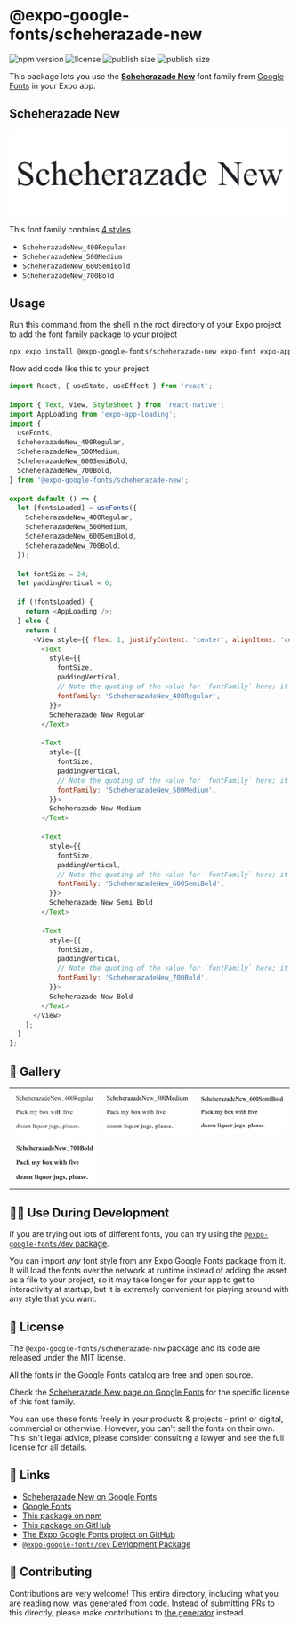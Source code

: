 # @expo-google-fonts/scheherazade-new

![npm version](https://flat.badgen.net/npm/v/@expo-google-fonts/scheherazade-new)
![license](https://flat.badgen.net/github/license/expo/google-fonts)
![publish size](https://flat.badgen.net/packagephobia/install/@expo-google-fonts/scheherazade-new)
![publish size](https://flat.badgen.net/packagephobia/publish/@expo-google-fonts/scheherazade-new)

This package lets you use the [**Scheherazade New**](https://fonts.google.com/specimen/Scheherazade+New) font family from [Google Fonts](https://fonts.google.com/) in your Expo app.

## Scheherazade New

![Scheherazade New](./font-family.png)

This font family contains [4 styles](#-gallery).

- `ScheherazadeNew_400Regular`
- `ScheherazadeNew_500Medium`
- `ScheherazadeNew_600SemiBold`
- `ScheherazadeNew_700Bold`

## Usage

Run this command from the shell in the root directory of your Expo project to add the font family package to your project
```sh
npx expo install @expo-google-fonts/scheherazade-new expo-font expo-app-loading
```

Now add code like this to your project
```js
import React, { useState, useEffect } from 'react';

import { Text, View, StyleSheet } from 'react-native';
import AppLoading from 'expo-app-loading';
import {
  useFonts,
  ScheherazadeNew_400Regular,
  ScheherazadeNew_500Medium,
  ScheherazadeNew_600SemiBold,
  ScheherazadeNew_700Bold,
} from '@expo-google-fonts/scheherazade-new';

export default () => {
  let [fontsLoaded] = useFonts({
    ScheherazadeNew_400Regular,
    ScheherazadeNew_500Medium,
    ScheherazadeNew_600SemiBold,
    ScheherazadeNew_700Bold,
  });

  let fontSize = 24;
  let paddingVertical = 6;

  if (!fontsLoaded) {
    return <AppLoading />;
  } else {
    return (
      <View style={{ flex: 1, justifyContent: 'center', alignItems: 'center' }}>
        <Text
          style={{
            fontSize,
            paddingVertical,
            // Note the quoting of the value for `fontFamily` here; it expects a string!
            fontFamily: 'ScheherazadeNew_400Regular',
          }}>
          Scheherazade New Regular
        </Text>

        <Text
          style={{
            fontSize,
            paddingVertical,
            // Note the quoting of the value for `fontFamily` here; it expects a string!
            fontFamily: 'ScheherazadeNew_500Medium',
          }}>
          Scheherazade New Medium
        </Text>

        <Text
          style={{
            fontSize,
            paddingVertical,
            // Note the quoting of the value for `fontFamily` here; it expects a string!
            fontFamily: 'ScheherazadeNew_600SemiBold',
          }}>
          Scheherazade New Semi Bold
        </Text>

        <Text
          style={{
            fontSize,
            paddingVertical,
            // Note the quoting of the value for `fontFamily` here; it expects a string!
            fontFamily: 'ScheherazadeNew_700Bold',
          }}>
          Scheherazade New Bold
        </Text>
      </View>
    );
  }
};

```

## 🔡 Gallery


||||
|-|-|-|
|![ScheherazadeNew_400Regular](./ScheherazadeNew_400Regular.ttf.png)|![ScheherazadeNew_500Medium](./ScheherazadeNew_500Medium.ttf.png)|![ScheherazadeNew_600SemiBold](./ScheherazadeNew_600SemiBold.ttf.png)||
|![ScheherazadeNew_700Bold](./ScheherazadeNew_700Bold.ttf.png)||||


## 👩‍💻 Use During Development

If you are trying out lots of different fonts, you can try using the [`@expo-google-fonts/dev` package](https://github.com/expo/google-fonts/tree/master/font-packages/dev#readme).

You can import *any* font style from any Expo Google Fonts package from it. It will load the fonts
over the network at runtime instead of adding the asset as a file to your project, so it may take longer
for your app to get to interactivity at startup, but it is extremely convenient
for playing around with any style that you want.

## 📖 License

The `@expo-google-fonts/scheherazade-new` package and its code are released under the MIT license.

All the fonts in the Google Fonts catalog are free and open source.

Check the [Scheherazade New page on Google Fonts](https://fonts.google.com/specimen/Scheherazade+New) for the specific license of this font family.

You can use these fonts freely in your products & projects - print or digital, commercial or otherwise. However, you can't sell the fonts on their own. This isn't legal advice, please consider consulting a lawyer and see the full license for all details.

## 🔗 Links

- [Scheherazade New on Google Fonts](https://fonts.google.com/specimen/Scheherazade+New)
- [Google Fonts](https://fonts.google.com/)
- [This package on npm](https://www.npmjs.com/package/@expo-google-fonts/scheherazade-new)
- [This package on GitHub](https://github.com/expo/google-fonts/tree/master/font-packages/scheherazade-new)
- [The Expo Google Fonts project on GitHub](https://github.com/expo/google-fonts)
- [`@expo-google-fonts/dev` Devlopment Package](https://github.com/expo/google-fonts/tree/master/font-packages/dev)

## 🤝 Contributing

Contributions are very welcome! This entire directory, including what you are reading now, was generated from code. Instead of submitting PRs to this directly, please make contributions to [the generator](https://github.com/expo/google-fonts/tree/master/packages/generator) instead.

